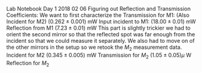 Lab Notebook 
Day 1 2018 02 06
Figuring out Reflection and Transmission Coefficients:
We want to first characterize the 
Transmission for M1: 
(Also Incident for M2)
$(0.262 \pm 0.001)$ mW 
Input incident to M1: 
$(18.00 \pm 0.01 )$ mW
Reflection from M1 
$(7.23 \pm 0.01)$ mW 
This part is slightly trickier we had to orient the second mirror so that the reflected spot was far enough from the incident so that we could measure it separately.  We also had to move on of the other mirrors in the setup so we retook the $M_2$ measurement data. 
Incident for M2
$(0.345 \pm 0.005)$ mW 
Transmission for $M_2$
$(1.05 \pm 0.05) \mu$ W 
Reflection for $M_2$

<!--stackedit_data:
eyJoaXN0b3J5IjpbLTY1MzE0ODU5NCwtMjAxNTM2MTgxLC0yMD
Y3NTMxNzQxLC02MzI3NjA2NzgsLTEyOTM1MjI2NDRdfQ==
-->